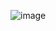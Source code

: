![image](https://github.com/HolyJoey/PlutoNuker5000/assets/74293660/2806af77-a97d-4b6d-90bc-578fa75a237d)
